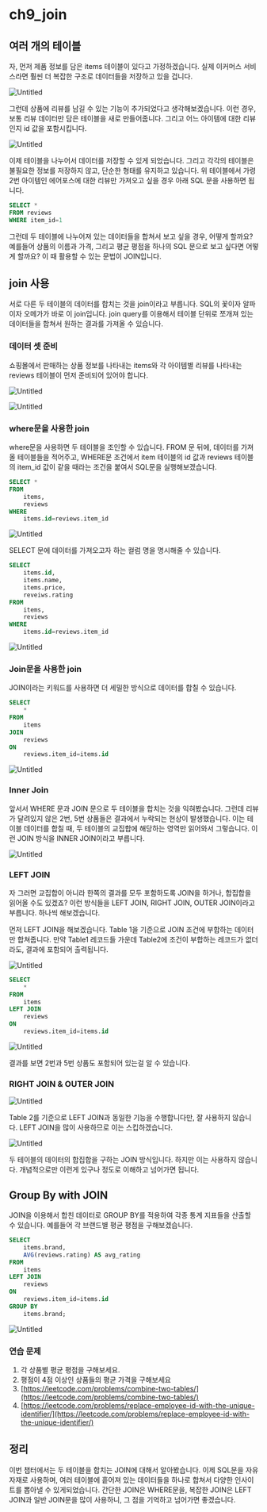 # ch9_join

## 여러 개의 테이블

자, 먼저 제품 정보를 담은 items 테이블이 있다고 가정하겠습니다. 실제 이커머스 서비스라면 훨씬 더 복잡한 구조로 데이터들을 저장하고 있을 겁니다.

![Untitled](ch9_join/Untitled.png)

그런데 상품에 리뷰를 남길 수 있는 기능이 추가되었다고 생각해보겠습니다. 이런 경우, 보통 리뷰 데이터만 담은 테이블을 새로 만들어줍니다. 그리고 어느 아이템에 대한 리뷰인지 id 값을 포함시킵니다.

![Untitled](ch9_join/Untitled%201.png)

이제 테이블을 나누어서 데이터를 저장할 수 있게 되었습니다. 그리고 각각의 테이블은 불필요한 정보를 저장하지 않고, 단순한 형태를 유지하고 있습니다. 위 테이블에서 가령 2번 아이템인 에어포스에 대한 리뷰만 가져오고 싶을 경우 아래 SQL 문을 사용하면 됩니다.

```sql
SELECT *
FROM reviews
WHERE item_id=1
```

그런데 두 테이블에 나누어져 있는 데이터들을 합쳐서 보고 싶을 경우, 어떻게 할까요? 예를들어 상품의 이름과 가격, 그리고 평균 평점을 하나의 SQL 문으로 보고 싶다면 어떻게 할까요? 이 때 활용할 수 있는 문법이 JOIN입니다.

## join 사용

서로 다른 두 테이블의 데이터를 합치는 것을 join이라고 부릅니다. SQL의 꽃이자 알파이자 오메가가 바로 이 join입니다. join query를 이용해서 테이블 단위로 쪼개져 있는 데이터들을 합쳐서 원하는 결과를 가져올 수 있습니다.

### 데이터 셋 준비

쇼핑몰에서 판매하는 상품 정보를 나타내는 items와 각 아이템별 리뷰를 나타내는 reviews 테이블이 먼저 준비되어 있어야 합니다.

![Untitled](ch9_join/Untitled%202.png)

![Untitled](ch9_join/Untitled%203.png)

### where문을 사용한 join

where문을 사용하면 두 테이블을 조인할 수 있습니다. FROM 문 뒤에, 데이터를 가져올 테이블들을 적어주고, WHERE문 조건에서 item 테이블의 id 값과 reviews 테이블의 item_id 값이 같을 때라는 조건을 붙여서 SQL문을 실행해보겠습니다.

```sql
SELECT *
FROM
	items,
	reviews
WHERE
	items.id=reviews.item_id
```

![Untitled](ch9_join/Untitled%204.png)

SELECT 문에 데이터를 가져오고자 하는 컬럼 명을 명시해줄 수 있습니다.

```sql
SELECT
	items.id,
	items.name,
	items.price,
	reveiws.rating
FROM
	items,
	reviews
WHERE
	items.id=reviews.item_id
```

![Untitled](ch9_join/Untitled%205.png)

### Join문을 사용한 join

JOIN이라는 키워드를 사용하면 더 세밀한 방식으로 데이터를 합칠 수 있습니다. 

```sql
SELECT
	*
FROM
	items
JOIN 
	reviews 
ON
	reviews.item_id=items.id
```

![Untitled](ch9_join/Untitled%206.png)

### Inner Join

앞서서 WHERE 문과 JOIN 문으로 두 테이블을 합치는 것을 익혀봤습니다. 그런데 리뷰가 달려있지 않은 2번, 5번 상품들은 결과에서 누락되는 현상이 발생했습니다. 이는 테이블 데이터를 합칠 때, 두 테이블의 교집합에 해당하는 영역만 읽어와서 그렇습니다. 이런 JOIN 방식을 INNER JOIN이라고 부릅니다.

![Untitled](ch9_join/Untitled%207.png)

### LEFT JOIN

자 그러면 교집합이 아니라 한쪽의 결과를 모두 포함하도록 JOIN을 하거나, 합집합을 읽어올 수도 있겠죠? 이런 방식들을 LEFT JOIN, RIGHT JOIN, OUTER JOIN이라고 부릅니다. 하나씩 해보겠습니다.

먼저 LEFT JOIN을 해보겠습니다. Table 1을 기준으로 JOIN 조건에 부합하는 데이터만 합쳐줍니다. 만약 Table1 레코드들 가운데 Table2에 조건이 부합하는 레코드가 없더라도, 결과에 포함되어 출력됩니다.

![Untitled](ch9_join/Untitled%208.png)

```sql
SELECT
	*
FROM
	items
LEFT JOIN 
	reviews 
ON
	reviews.item_id=items.id
```

![Untitled](ch9_join/Untitled%209.png)

결과를 보면 2번과 5번 상품도 포함되어 있는걸 알 수 있습니다. 

### RIGHT JOIN & OUTER JOIN

![Untitled](ch9_join/Untitled%2010.png)

Table 2를 기준으로 LEFT JOIN과 동일한 기능을 수행합니다만, 잘 사용하지 않습니다. LEFT JOIN을 많이 사용하므로 이는 스킵하겠습니다.

![Untitled](ch9_join/Untitled%2011.png)

두 테이블의 데이터의 합집합을 구하는 JOIN 방식입니다. 하지만 이는 사용하지 않습니다. 개념적으로만 이런게 있구나 정도로 이해하고 넘어가면 됩니다.

## Group By with JOIN

JOIN을 이용해서 합친 데이터로 GROUP BY를 적용하여 각종 통계 지표들을 산출할 수 있습니다. 예를들어 각 브랜드별 평균 평점을 구해보겠습니다.

```sql
SELECT
	items.brand,
    AVG(reviews.rating) AS avg_rating
FROM
	items
LEFT JOIN 
	reviews 
ON
	reviews.item_id=items.id
GROUP BY
	items.brand;
```

![Untitled](ch9_join/Untitled%2012.png)

### 연습 문제

1. 각 상품별 평균 평점을 구해보세요.
2. 평점이 4점 이상인 상품들의 평균 가격을 구해보세요
3. [https://leetcode.com/problems/combine-two-tables/](https://leetcode.com/problems/combine-two-tables/)
4. [https://leetcode.com/problems/replace-employee-id-with-the-unique-identifier/](https://leetcode.com/problems/replace-employee-id-with-the-unique-identifier/)

## 정리

이번 챕터에서는 두 테이블을 합치는 JOIN에 대해서 알아봤습니다. 이제 SQL문을 자유자재로 사용하며, 여러 테이블에 흩어져 있는 데이터들을 하나로 합쳐서 다양한 인사이트를 뽑아낼 수 있게되었습니다. 간단한 JOIN은 WHERE문을, 복잡한 JOIN은 LEFT JOIN과 일반 JOIN문을 많이 사용하니, 그 점을 기억하고 넘어가면 좋겠습니다.

